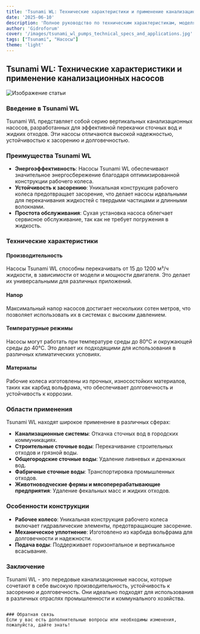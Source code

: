 ```yaml
---
title: 'Tsunami WL: Технические характеристики и применение канализационных насосов'
date: '2025-06-10'
description: 'Полное руководство по техническим характеристикам, моделям и областям применения вертикальных канализационных насосов Tsunami WL'
author: 'Gidroforum'
cover: '/images/tsunami_wl_pumps_technical_specs_and_applications.jpg'
tags: ["Tsunami", "Насосы"]
theme: 'light'
---
```


## Tsunami WL: Технические характеристики и применение канализационных насосов

![Изображение статьи](/images/tsunami_wl_pumps_technical_specs_and_applications.jpg)

### Введение в Tsunami WL

Tsunami WL представляет собой серию вертикальных канализационных насосов, разработанных для эффективной перекачки сточных вод и жидких отходов. Эти насосы отличаются высокой надежностью, устойчивостью к засорению и долговечностью.

### Преимущества Tsunami WL

- **Энергоэффективность**: Насосы Tsunami WL обеспечивают значительное энергосбережение благодаря оптимизированной конструкции рабочего колеса.
- **Устойчивость к засорению**: Уникальная конструкция рабочего колеса предотвращает засорение, что делает насосы идеальными для перекачивания жидкостей с твердыми частицами и длинными волокнами.
- **Простота обслуживания**: Сухая установка насоса облегчает сервисное обслуживание, так как не требует погружения в жидкость.

### Технические характеристики

#### Производительность
Насосы Tsunami WL способны перекачивать от 15 до 1200 м³/ч жидкости, в зависимости от модели и мощности двигателя. Это делает их универсальными для различных приложений.

#### Напор
Максимальный напор насосов достигает нескольких сотен метров, что позволяет использовать их в системах с высоким давлением.

#### Температурные режимы
Насосы могут работать при температуре среды до 80°C и окружающей среды до 40°C. Это делает их подходящими для использования в различных климатических условиях.

#### Материалы
Рабочие колеса изготовлены из прочных, износостойких материалов, таких как карбид вольфрама, что обеспечивает долговечность и устойчивость к коррозии.

### Области применения

Tsunami WL находят широкое применение в различных сферах:

- **Канализационные системы**: Откачка сточных вод в городских коммуникациях.
- **Строительные сточные воды**: Перекачивание строительных отходов и грязной воды.
- **Общегородские сточные воды**: Удаление ливневых и дренажных вод.
- **Фабричные сточные воды**: Транспортировка промышленных отходов.
- **Животноводческие фермы и мясоперерабатывающие предприятия**: Удаление фекальных масс и жидких отходов.

### Особенности конструкции

- **Рабочее колесо**: Уникальная конструкция рабочего колеса включает гидравлические элементы, предотвращающие засорение.
- **Механическое уплотнение**: Изготовлено из карбида вольфрама для долговечности и надежности.
- **Подача воды**: Поддерживает горизонтальное и вертикальное всасывание.

### Заключение

Tsunami WL - это передовые канализационные насосы, которые сочетают в себе высокую производительность, устойчивость к засорению и долговечность. Они идеально подходят для использования в различных отраслях промышленности и коммунального хозяйства.

```

### Обратная связь
Если у вас есть дополнительные вопросы или необходимы изменения, пожалуйста, дайте знать!